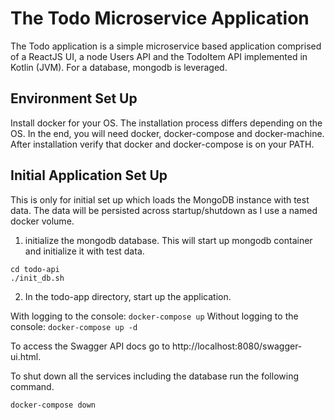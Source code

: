 # The Todo Microservice Application #

The Todo application is a simple microservice based application comprised of a ReactJS UI, a node Users API and the TodoItem API implemented in Kotlin (JVM).  For a database, mongodb is leveraged.

## Environment Set Up ##

Install docker for your OS.  The installation process differs depending on the OS.  In the end, you will need docker, docker-compose and docker-machine.  After installation verify that docker and docker-compose is on your PATH.

## Initial Application Set Up ##

This is only for initial set up which loads the MongoDB instance with test data. The data will be persisted across startup/shutdown as I use a named docker volume. 

1) initialize the mongodb database.  This will start up mongodb container and initialize it with test data.  

```
cd todo-api
./init_db.sh
```

2) In the todo-app directory, start up the application.

With logging to the console: ``docker-compose up``
Without logging to the console: ``docker-compose up -d``

To access the Swagger API docs go to http://localhost:8080/swagger-ui.html.

To shut down all the services including the database run the following command.

``docker-compose down``






